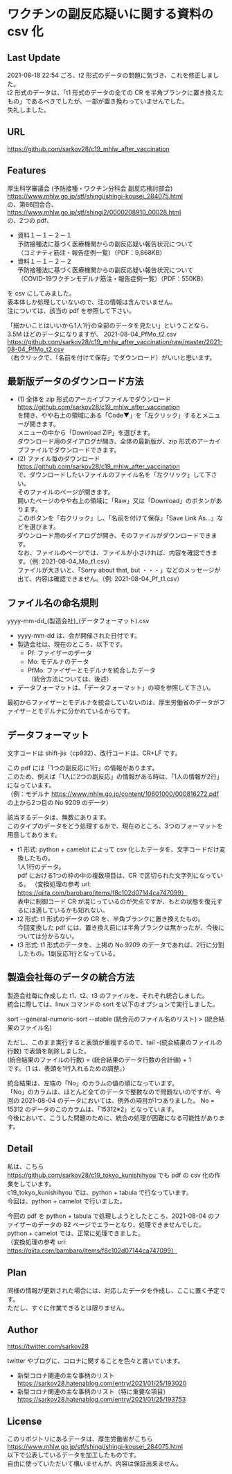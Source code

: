 # ワクチンの副反応疑いに関する資料の csv 化

## Last Update

2021-08-18 22:54 ごろ、t2 形式のデータの問題に気づき、これを修正しました。   
t2 形式のデータは、「t1 形式のデータの全ての CR を半角ブランクに置き換えたもの」であるべきでしたが、一部が置き換わっていませんでした。  
失礼しました。

## URL

https://github.com/sarkov28/c19_mhlw_after_vaccination

## Features

厚生科学審議会 (予防接種・ワクチン分科会 副反応検討部会)  
https://www.mhlw.go.jp/stf/shingi/shingi-kousei_284075.html  
の、第66回会合、  
https://www.mhlw.go.jp/stf/shingi2/0000208910_00028.html  
の、2つの pdf、
- 資料１－１－２－１  
予防接種法に基づく医療機関からの副反応疑い報告状況について  
（コミナティ筋注・報告症例一覧）（PDF：9,868KB）  
- 資料１－１－２－２  
予防接種法に基づく医療機関からの副反応疑い報告状況について  
（COVID-19ワクチンモデルナ筋注・報告症例一覧）（PDF：550KB）

を csv にしてみました。  
表本体しか処理していないので、注の情報は含んでいません。  
注については、該当の pdf を参照して下さい。  

「細かいことはいいから1人1行の全部のデータを見たい」ということなら、  
3.5M ほどのデータになりますが、
2021-08-04_PfMo_t2.csv  
https://github.com/sarkov28/c19_mhlw_after_vaccination/raw/master/2021-08-04_PfMo_t2.csv  
（右クリックで、「名前を付けて保存」でダウンロード）がいいと思います。

## 最新版データのダウンロード方法

- (1) 全体を zip 形式のアーカイブファイルでダウンロード  
https://github.com/sarkov28/c19_mhlw_after_vaccination  
を開き、やや右上の領域にある「Code▼」を「左クリック」するとメニューが開きます。  
メニューの中から「Download ZIP」を選びます。  
ダウンロード用のダイアログが開き、全体の最新版が、zip 形式のアーカイブファイルでダウンロードできます。
- (2) ファイル毎のダウンロード  
https://github.com/sarkov28/c19_mhlw_after_vaccination  
で、ダウンロードしたいファイルのファイル名を「左クリック」して下さい。  
そのファイルのページが開きます。  
開いたページのやや右上の領域に「Raw」又は「Download」のボタンがあります。  
このボタンを「右クリック」し、「名前を付けて保存」「Save Link As...」などを選びます。  
ダウンロード用のダイアログが開き、そのファイルがダウンロードできます。  
なお、ファイルのページでは、ファイルが小さければ、内容を確認できます。（例: 2021-08-04_Mo_t1.csv）  
ファイルが大きいと、「Sorry about that, but ・・・」などのメッセージが出て、内容は確認できません。（例: 2021-08-04_Pf_t1.csv）

## ファイル名の命名規則

yyyy-mm-dd_(製造会社)_(データフォーマット).csv
- yyyy-mm-dd は、会が開催された日付です。
- 製造会社は、現在のところ、以下です。
  - Pf: ファイザーのデータ
  - Mo: モデルナのデータ
  - PfMo: ファイザーとモデルナを統合したデータ  
  （統合方法については、後述）
- データフォーマットは、「データフォーマット」の項を参照して下さい。

最初からファイザーとモデルナを統合していないのは、厚生労働省のデータがファイザーとモデルナに分かれているからです。

## データフォーマット

文字コードは shift-jis（cp932）、改行コードは、CR+LF です。

この pdf には「1つの副反応に1行」の情報があります。  
このため、例えば「1人に2つの副反応」の情報がある時は、「1人の情報が2行」になっています。  
（例：モデルナ https://www.mhlw.go.jp/content/10601000/000816272.pdf の上から2つ目の No 9209 のデータ）  

該当するデータは、無数にあります。  
このタイプのデータをどう処理するかで、現在のところ、3つのフォーマットを用意してあります。  
- t1 形式: python + camelot によって csv 化したデータを、文字コードだけ変換したもの。  
1人1行のデータ。  
pdf における1つの枠の中の複数項目は、CR で区切られた文字列になっている。
（変換処理の参考 url: https://qiita.com/barobaro/items/f8c102d07144ca747099）  
表中に制御コード CR が混じっているのが欠点ですが、もとの状態を復元するには適しているかも知れない。
- t2 形式: t1 形式のデータの CR を、半角ブランクに置き換えたもの。  
今回変換した pdf には、置き換え前には半角ブランクは無かったが、今後については分からない。
- t3 形式: t1 形式のデータを、上掲の No 9209 のデータであれば、2行に分割したもの。1副反応1行となっている。

## 製造会社毎のデータの統合方法

製造会社毎に作成した t1、t2、t3 のファイルを、それぞれ統合しました。  
統合に際しては、linux コマンドの sort を以下のオプションで実行しました。  

sort --general-numeric-sort --stable (統合元のファイル名のリスト) > (統合結果のファイル名)  

ただし、このまま実行すると表頭が重複するので、tail -(統合結果のファイルの行数) で表頭を削除しました。  
(統合結果のファイルの行数) = (統合結果のデータ行数の合計値) + 1  
です。（1 は、表頭を1行入れるための調整。）  

統合結果は、左端の「No」のカラムの値の順になっています。  
「No」のカラムは、ほとんど全てのデータで整数なので問題ないのですが、今回の 2021-08-04 のデータにおいては、例外の項目が1つありました。
No = 15312 のデータのこのカラムは、「15312※2」となっています。  
今後において、こうした問題のために、統合の処理が困難になる可能性があります。

## Detail

私は、こちら  
https://github.com/sarkov28/c19_tokyo_kunishihyou
でも pdf の csv 化の作業をしています。  
c19_tokyo_kunishihyou では、python + tabula で行なっています。  
今回は、python + camelot で行いました。  

今回の pdf を python + tabula で処理しようとしたところ、2021-08-04 のファイザーのデータの 82 ページでエラーとなり、処理できませんでした。  
python + camelot では、正常に処理できました。  
（変換処理の参考 url: https://qiita.com/barobaro/items/f8c102d07144ca747099）  

## Plan

同様の情報が更新された場合には、対応したデータを作成し、ここに置く予定です。  
ただし、すぐに作業できるとは限りません。  

## Author

https://twitter.com/sarkov28

twitter やブログに、コロナに関することを色々と書いています。

- 新型コロナ関連の主な事柄のリスト  
  https://sarkov28.hatenablog.com/entry/2021/01/25/193020
- 新型コロナ関連の主な事柄のリスト（特に重要な項目）  
  https://sarkov28.hatenablog.com/entry/2021/01/25/193753

## License

このリポジトリにあるデータは、厚生労働省がこちら  
https://www.mhlw.go.jp/stf/shingi/shingi-kousei_284075.html  
以下で公表しているデータを加工したものです。  
自由に使っていただいて構いませんが、内容は保証出来ません。  
